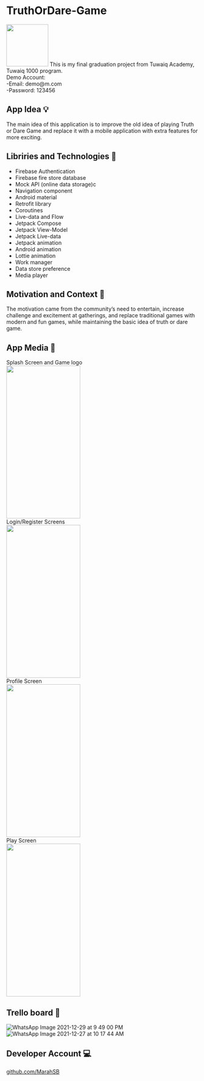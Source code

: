 # TruthOrDare-Game
<img src="https://user-images.githubusercontent.com/91476972/150691256-706b563d-c274-48a9-b068-7f0b77343ac8.png" width="110" height="110">
This is my final graduation project from Tuwaiq Academy, Tuwaiq 1000 program.<br/>
Demo Account: <br/>
-Email: demo@m.com <br/>
-Password: 123456 <br/>

App Idea :bulb:
--
The main idea of this application is to improve the old idea of playing Truth or Dare Game and replace it with a mobile application with extra features for more exciting.


Libriries and Technologies :scroll:
--
- Firebase Authentication				
- Firebase fire store database
- Mock API (online data storage)c
- Navigation component				
- Android material
- Retrofit library					
- Coroutines 
- Live-data and Flow					
- Jetpack Compose
- Jetpack View-Model					
- Jetpack Live-data
- Jetpack animation					
- Android animation
- Lottie animation					
- Work manager
- Data store preference	
- Media player



Motivation and Context :crystal_ball:
--
The motivation came from the community’s need to entertain, increase challenge and excitement at gatherings, and replace traditional games with modern and fun games, while maintaining the basic idea of truth or dare game. 


App Media :iphone:
--
Splash Screen and Game logo <br/>
<img src="https://user-images.githubusercontent.com/91476972/150679194-6519b309-2a3d-4e3c-a1f8-dbe70f53378c.gif" width="193.87" height="400">
<br/>
Login/Register Screens <br/>
<img src="https://user-images.githubusercontent.com/91476972/150679214-8794e71d-c146-415b-98f2-46c386f62aff.gif" width="193.87" height="400">
<br/>
Profile Screen <br/>
<img src="https://user-images.githubusercontent.com/91476972/150679228-174f1ec0-8fa1-4e12-87a4-87c8606ea33f.gif" width="193.87" height="400">
<br/>
Play Screen <br/>
<img src="https://user-images.githubusercontent.com/91476972/150679238-0fbcd904-3abd-449c-a470-15ea502811e9.gif" width="193.87" height="400">




Trello board :pencil:
--

![WhatsApp Image 2021-12-29 at 9 49 00 PM](https://user-images.githubusercontent.com/91476972/150679131-fb481c58-8799-46cb-b839-3e2bedf728e5.jpeg)
![WhatsApp Image 2021-12-27 at 10 17 44 AM](https://user-images.githubusercontent.com/91476972/150679132-3e304945-c2f7-4d98-85b1-e8d47671e648.jpeg)

Developer Account :computer:
--

[github.com/MarahSB](https://github.com/MarahSB/)


